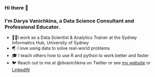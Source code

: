 ### Hi there 👋

### I'm Darya Vanichkina, a Data Science Consultant and Professional Educator. 

- 👩‍💻I work as a Data Scientist & Analytics Trainer at the Sydney Informatics Hub, University of Sydney
- 🌏 I love using data to solve real-world problems
- 🎓 I teach others how to use R and python to work better and faster
- 🐦 Reach out to me at @dvanichkina on Twitter or see [my website](https://daryavanichkina.com/) or [LinkedIN](https://www.linkedin.com/in/daryavanichkina/)

